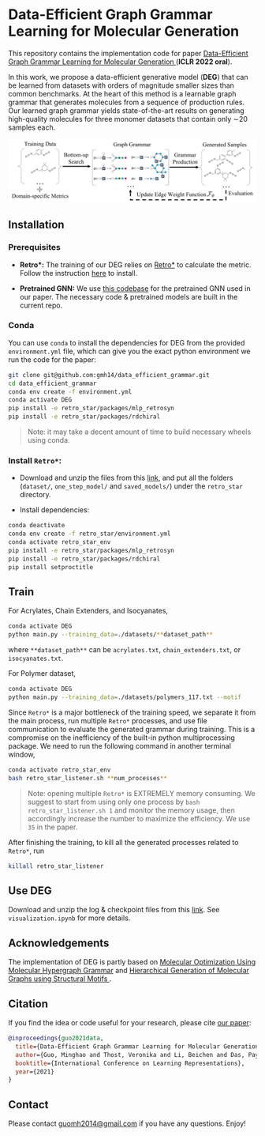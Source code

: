 # Data-Efficient Graph Grammar Learning for Molecular Generation
This repository contains the implementation code for paper [Data-Efficient Graph Grammar Learning for Molecular Generation 
](https://openreview.net/forum?id=l4IHywGq6a) (__ICLR 2022 oral__).

In this work, we propose a data-efficient generative model (__DEG__) that can be learned from datasets with orders of
magnitude smaller sizes than common benchmarks. At the heart of this method is a learnable graph grammar that generates molecules from a sequence of production rules. Our learned graph grammar yields state-of-the-art results on generating high-quality molecules for
three monomer datasets that contain only ∼20 samples each.

![overview](assets/pipeline.png)

## Installation

### Prerequisites
- __Retro*:__ The training of our DEG relies on [Retro*](https://github.com/binghong-ml/retro_star) to calculate the metric. Follow the instruction [here](#conda) to install.

- __Pretrained GNN:__ We use [this codebase](https://github.com/snap-stanford/pretrain-gnns) for the pretrained GNN used in our paper. The necessary code & pretrained models are built in the current repo.


### Conda
You can use ``conda`` to install the dependencies for DEG from the provided ``environment.yml`` file, which can give you the exact python environment we run the code for the paper:
```bash
git clone git@github.com:gmh14/data_efficient_grammar.git
cd data_efficient_grammar
conda env create -f environment.yml
conda activate DEG
pip install -e retro_star/packages/mlp_retrosyn
pip install -e retro_star/packages/rdchiral
```
>Note: it may take a decent amount of time to build necessary wheels using conda.

### Install ``Retro*``:
- Download and unzip the files from this [link](https://www.dropbox.com/s/ar9cupb18hv96gj/retro_data.zip?dl=0), 
and put all the folders (```dataset/```, ```one_step_model/``` and ```saved_models/```) under the ```retro_star``` directory.

- Install dependencies:
```bash
conda deactivate
conda env create -f retro_star/environment.yml
conda activate retro_star_env
pip install -e retro_star/packages/mlp_retrosyn
pip install -e retro_star/packages/rdchiral
pip install setproctitle
```


## Train

For Acrylates, Chain Extenders, and Isocyanates, 
```bash
conda activate DEG
python main.py --training_data=./datasets/**dataset_path**
```
where ``**dataset_path**`` can be ``acrylates.txt``, ``chain_extenders.txt``, or ``isocyanates.txt``.

For Polymer dataset,
```bash
conda activate DEG
python main.py --training_data=./datasets/polymers_117.txt --motif
```

Since ``Retro*`` is a major bottleneck of the training speed, we separate it from the main process, run multiple ``Retro*`` processes, and use file communication to evaluate the generated grammar during training. This is a compromise on the inefficiency of the built-in python multiprocessing package. We need to run the following command in another terminal window,
```bash
conda activate retro_star_env
bash retro_star_listener.sh **num_processes**
```
>Note: opening multiple ``Retro*`` is EXTREMELY memory consuming. We suggest to start from using only one process by ``bash retro_star_listener.sh 1`` and monitor the memory usage, then accordingly increase the number to maximize the efficiency. We use ``35`` in the paper.

After finishing the training, to kill all the generated processes related to ``Retro*``, run
```bash
killall retro_star_listener
```


## Use DEG
Download and unzip the log & checkpoint files from this [link](https://drive.google.com/file/d/12g28WNAgRGzaLtuG6ESg25W-uzlNrpLQ/view?usp=sharing). See ``visualization.ipynb`` for more details.


## Acknowledgements
The implementation of DEG is partly based on [Molecular Optimization Using Molecular Hypergraph Grammar](https://github.com/ibm-research-tokyo/graph_grammar) and [Hierarchical Generation of Molecular Graphs using Structural Motifs
](https://github.com/wengong-jin/hgraph2graph).


## Citation
If you find the idea or code useful for your research, please cite [our paper](https://openreview.net/forum?id=l4IHywGq6a):
```bib
@inproceedings{guo2021data,
  title={Data-Efficient Graph Grammar Learning for Molecular Generation},
  author={Guo, Minghao and Thost, Veronika and Li, Beichen and Das, Payel and Chen, Jie and Matusik, Wojciech},
  booktitle={International Conference on Learning Representations},
  year={2021}
}
```


## Contact
Please contact guomh2014@gmail.com if you have any questions. Enjoy!